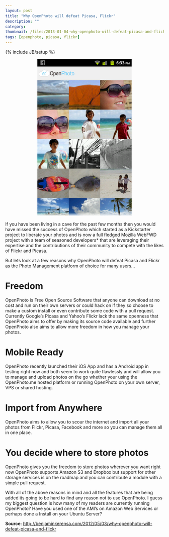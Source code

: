 ```yaml
---
layout: post
title: "Why OpenPhoto will defeat Picasa, Flickr"
description: ""
category: 
thumbnail: /files/2013-01-04-why-openphoto-will-defeat-picasa-and-flickr/thumbnail.png
tags: [openphoto, picasa, flickr]
---
```

{% include JB/setup %}

<p align="center"><img
src="/files/2013-01-04-why-openphoto-will-defeat-picasa-and-flickr/screenshot.png"
width="300px" />
</p>

If you have been living in a cave for the past few months then you would have missed the success of OpenPhoto which started as a Kickstarter project to liberate your photos and is now a full fledged Mozilla WebFWD project with a team of seasoned developers* that are leveraging their expertise and the contributions of their community to compete with the likes of Flickr and Picasa.

But lets look at a few reasons why OpenPhoto will defeat Picasa and Flickr as the Photo Management platform of choice for many users…

# Freedom

OpenPhoto is Free Open Source Software that anyone can download at no cost and run on their own servers or could hack on if they so choose to make a custom install or even contribute some code with a pull request. Currently Google’s Picasa and Yahoo’s Flickr lack the same openness that OpenPhoto aims to offer by making its source code available and further OpenPhoto also aims to allow more freedom in how you manage your photos.
 
# Mobile Ready

OpenPhoto recently launched their iOS App and has a Android app in testing right
now and both seem to work quite flawlessly and will allow you to manage and
upload photos on the go whether your using the OpenPhoto.me hosted platform or
running OpenPhoto on your own server, VPS or shared hosting.

# Import from Anywhere

OpenPhoto aims to allow you to scour the internet and import all your photos from Flickr, Picasa, Facebook and more so you can manage them all in one place.

# You decide where to store photos

OpenPhoto gives you the freedom to store photos wherever you want right now OpenPhoto supports Amazon S3 and Dropbox but support for other storage services is on the roadmap and you can contribute a module with a simple pull request.

With all of the above reasons in mind and all the features that are being added its going to be hard to find any reason not to use OpenPhoto. I guess my biggest question is how many of my readers are currently running OpenPhoto? Have you used one of the AMI’s on Amazon Web Services or perhaps done a Install on your Ubuntu Server?

**Source**: <http://benjaminkerensa.com/2012/05/03/why-openphoto-will-defeat-picasa-and-flickr>
